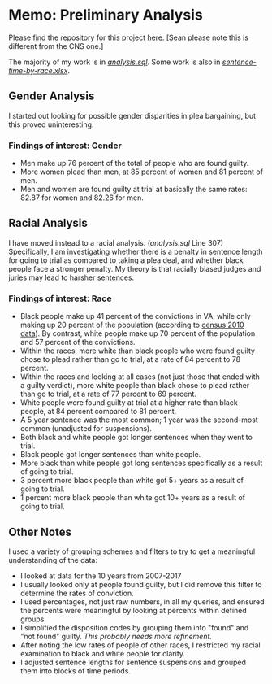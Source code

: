 # Memo: Preliminary Analysis

Please find the repository for this project [here](https://github.com/shardsofblue/virginia-court-data). [Sean please note this is different from the CNS one.]

The majority of my work is in _[analysis.sql](https://github.com/shardsofblue/virginia-court-data/blob/master/analysis.sql)_. Some work is also in _[sentence-time-by-race.xlsx](https://github.com/shardsofblue/virginia-court-data/blob/master/sentence-time-by-race.xlsx)_.

## Gender Analysis

I started out looking for possible gender disparities in plea bargaining, but this proved uninteresting. 

### Findings of interest: Gender
* Men make up 76 percent of the total of people who are found guilty. 
* More women plead than men, at 85 percent of women and 81 percent of men.
* Men and women are found guilty at trial at basically the same rates: 82.87 for women and 82.26 for men.

## Racial Analysis

I have moved instead to a racial analysis. (_analysis.sql_ Line 307) Specifically, I am investigating whether there is a penalty in sentence length for going to trial as compared to taking a plea deal, and whether black people face a stronger penalty. My theory is that racially biased judges and juries may lead to harsher sentences.

### Findings of interest: Race
* Black people make up 41 percent of the convictions in VA, while only making up 20 percent of the population (according to [census 2010 data](https://www.census.gov/quickfacts/va)). By contrast, white people make up 70 percent of the population and 57 percent of the convictions.
* Within the races, more white than black people who were found guilty chose to plead rather than go to trial, at a rate of 84 percent to 78 percent.
* Within the races and looking at all cases (not just those that ended with a guilty verdict), more white people than black chose to plead rather than go to trial, at a rate of 77 percent to 69 percent.
* White people were found guilty at trial at a higher rate than black people, at 84 percent compared to 81 percent.
* A 5 year sentence was the most common; 1 year was the second-most common (unadjusted for suspensions).
* Both black and white people got longer sentences when they went to trial.
* Black people got longer sentences than white people.
* More black than white people got long sentences specifically as a result of going to trial.
 * 3 percent more black people than white got 5+ years as a result of going to trial.
 * 1 percent more black people than white got 10+ years as a result of going to trial.

## Other Notes

I used a variety of grouping schemes and filters to try to get a meaningful understanding of the data:
* I looked at data for the 10 years from 2007-2017
* I usually looked only at people found guilty, but I did remove this filter to determine the rates of conviction.
* I used percentages, not just raw numbers, in all my queries, and ensured the percents were meaningful by looking at percents within defined groups.
* I simplified the disposition codes by grouping them into "found" and "not found" guilty. _This probably needs more refinement._
* After noting the low rates of people of other races, I restricted my racial examination to black and white people for clarity.
* I adjusted sentence lengths for sentence suspensions and grouped them into blocks of time periods.



